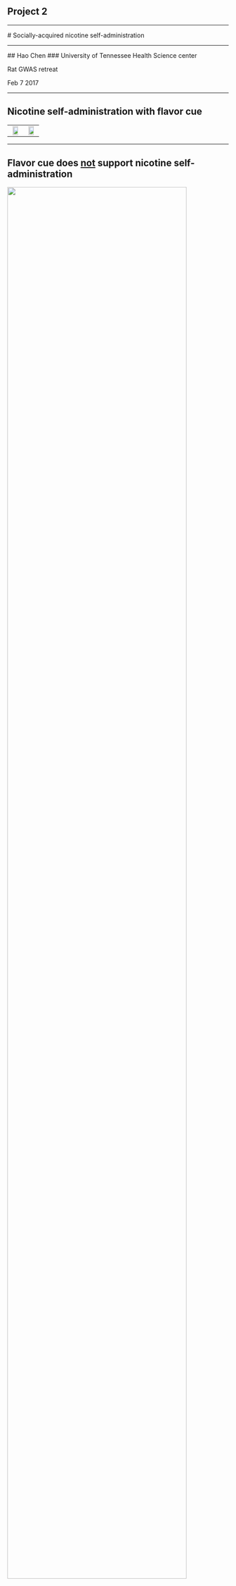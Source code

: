 ## Project 2 
<hr color=orange >
# Socially-acquired nicotine self-administration 
<hr color=orange >
##	Hao Chen
### University of Tennessee Health Science center

Rat GWAS retreat 

Feb 7 2017

---

## Nicotine self-administration with flavor cue
<table width=90%><tr><td width=50% align="center" valign="center">
		<img height:auto width=80% src="images/fig1.single.rat.licking.svg">
	</td><td align="center" valign="center">
	<img height:auto width=80% src="images/natureamerican.jpeg">
</td><tr></table>


---

## Flavor cue does <a href="#/stfp">not</a> support nicotine self-administration
<a href="#/demo">
	<img height:auto width=90% src="images/npp/fig1.ms.saccCocoaSolo2.png">
</a>

<hr align="left" width=15%>
<p align=left>
<cite> Chen, et al., 2011, Neuropsychopharmacology</cite>


---


## Nicotine is primarily aversive in non-smokers 
<table>
	<tr>
		<td width=50%>
			<img width=100% src="images/titlepages/eissenberg.png">
		</td>
		<td width=90%>
			<img width=100% src="images/titlepages/dkalman.png">
		</td>
	</tr>
	<tr>
		<td>
		Coughing, nausea, dizziness, sickness, burning throat, headache.
		</td>
		<td>
		Nicotine induces drug high only in <em>significantly nicotine-deprived smokers</em>. 
		</td>
	</tr>
</table>


---

## Social environment influences smoking behavior

<div id="left50">
		<img src="images/titlepages/hoffman.png" >
</div>

<div id="righ50">
	<img src="images/titlepages/jfowler.png" width=50%>
</div>


---


## Modeling social learning in rats

<div id="left50">
	<img height:auto width=80% src="images/galef.protocol.narrower.png">
</div>

<div id="right50">
	<img height:auto width=80% src="images/Fig1.social.rats.withdemo.svg">
</div>


---

## Social context 

<div id="left50">
<img width=100% height:auto src="images/nse.reinstatement.svg">
 <b>Neutral</b> 
</div>

<div id="right50">
<img width=100% height:auto src="images/social.context.reinstatment.svg">
<b>Inducing</b>
</div>


---

## Social learning induces nicotine self-administration
<a href="#/solo">
	<img height:auto width=90% src="images/npp/fig2.demo.dose2.png">
</a>
<hr align="left" width=15%>
<p align=left>
<cite> Chen, et al., 2011, Neuropsychopharmacology</cite>

---


## Nicotine self-administration with an <span style="color:darkred">aversive </span> cue
<img height:auto width=95% src="images/quinine/pres.quinine.4grps.png">
<br>
 NSE: Neutral social environment | ISE: Inducing social environment 
<hr align="left" width=15%>
<p align=left>
<cite> Wang, et al., Psychopharmacology 2016 </cite>
</p>



---

## Nicotine intake with <span style="color:royalblue">appetitive</span> vs <span style="color:darkred">aversive </span> cues
<img height:auto width=40% src="images/quinine/pres.sacc_quinine.png">
<br>
<hr align="left" width=15%>
<p align=left>

<cite> Wang, et al., Psychopharmacology 2016 </cite>
</p>



---

## What is the social signal?

<img width=60% src="images/Fig1.social.rats.withdemo.svg">

---

## Odor but not taste cue is required

<img height:auto width=80% src="./images/npp/fig5.olfactory.eps.png">
<hr align="left" width=15%>
<p align=left>
<cite> Chen, et al., 2011, Neuropsychopharmacology</cite>


---

<img height:auto width=80% src="images/cs2/galef.cs2.png">

---
## Dose response to CS<sub>2</sub> 

<img height:auto width=70% src="images/cs2/pres.fig3.cs2.infusions.png">
<br>
<hr align="left" width=15%>
<p align=left>
<cite> Wang &amp; Chen, 2014, PLoS ONE</cite>
</p>


---

## Context-induced reinstatement 
<img height:auto width=80% src="images/cs2/fig5.reinstatment.cs2.png">
<small> NSE: Neutral social environment | ISE: Inducing social environment </small>
<hr align="left" width=15%>
<p align=left>
<cite> Wang &amp; Chen, 2014, PLoS ONE</cite>
</p>


---

## Summary

<ul>
<li> Nicotine is both rewarding and aversive. </li>
<li> Flavor cues are associated with the aversive effect of nicotine. </li>
<li> Social learning reverses conditioned aversion and facilitate nicotine self-administration. </li>
<li> CS<sub>2</sub> is a critical signal that mediates social learning and nicotine intake. </li>
<li> Operant behavior is driven by the rewarding effect of nicotine, and not by the subjective value of the flavor cue. </li>
</ul>


---
## The plan 
* Breed adolescent HS rats
	* Generate ~ 400 adolescent rats per year 
	* Use four rats (2 &#9794; + 2 &#9792;) in the behavioral studies and one rat for RNA-seq per litter 
* Phenotype social and emotional traits
	* Open field /   Novel object /  Social interaction /  Elevated plus maze /  Marble bury 
* Socially-acquired nicotine self-administration
	* Acquisition, 10 daily sessions
	* Progressive ratio, 1 session
	* Cotinine assay, 1 time 
	* Extinction, 3-7 sessions
	* Reinstatement, 1 session

---

## The plan, <em> cont. </em> 

* Data analysis 
	* Principle component analysis 
	* Multiple Regression
* Laser capture microdissection 	
	* Collect 72 rats (36 &#9794; + 36 &#9792;) 
	* Four brain regions: AcbC, LHb, IL, OFC

---

## Time table for behavioral tests
<table style="border-collapse: collapse;">
		<tr style="border-bottom:1px solid #000;"> 
			<th >Age</th>
			<th>Test</th>
		</tr>
			<tr><td>21</td><td>Wean </td></tr> 
			<tr><td>30</td><td>Open field: 1m x 1m x 0.5m (1 h)</td></tr>
			<tr><td>31</td><td>Novelty: a cylindrical cage in the center (20 min)</td></tr>
			<tr><td>32</td><td>Social interaction: a stranger rat in the cage (20 min)</td></tr>
			<tr><td>33</td><td>Elevated plus maze (6 min)</td></tr>

			<tr ><td>34</td><td>Marble Bury</td></tr>
			<tr ><td>35-37</td><td>Surgery and recovery</td></tr>
			<tr><td>38-48</td><td>Nicotine SA </td></tr>
			<tr><td>49</td><td>Cotinine assay</td></tr>
			<tr style="border-bottom:1px solid #000;"><td>50-58</td><td>Extinction, Reinstatement </td></tr>
</table>




---

## Progress so far ...

|Batch|Arrival Date | Status|
|---|---|---|
| 00 | 2014-07-14| Completed |
| 01 | 2014-10-27| Completed |
| 02 | 2015-02-25| Completed |
| 03 | 2015-06-01| Completed |
| 04 | 2015-08-05| Completed |
| 05 | 2015-10-27| Completed |
| 06 | 2016-02-02| Completed |
| 07 | 2016-06-07| Completed |
| 08 | 2016-08-16| Nearly Finished |
| 09 | 2016-11-30| Breeding Started |
|||




---
## Open field
<img width=70% height="auto" src="images/p50retreat2017/densityOpenField.png">


---
## Novel object interaction
<img width=70% height="auto" src="images/p50retreat2017/densityNovelObject.png">


---
## Social interaction
<img width=80% height="auto" src="images/p50/social_interaction_chamber.png">	

---
## Social interaction
<img width=70% height="auto" src="images/p50retreat2017/densitySocialInteraction.png">


---
## Elevated plus maze
<img width=70% height="auto" src="images/p50retreat2017/densityPlusMaze.png">

---
## Nicotine self-administration

#### Pilot data, adults

<img width=70% height="auto" src="images/p50/fig4.g2b.figure.male.vs.female.nicSA.cummulative.png">
<hr align="left" width=15%>
<p align=left>
<cite> Wang, et al., 2014, Gene, Brain and Behavior</cite>


---
## Demonstrator behavior

<img width=80% height="auto" src="images/p50/fig_demo.lick.by.sex.png">

<hr align="left" width=15%>
<p align=left>
<cite> Wang, et al., 2014, Gene, Brain and Behavior</cite>

---
## Socially-acquired nicotine self-administration with CS<sub>2</sub>

<img width=50% height="auto" src="images/p50/single.rat.lick.cs2.png">

---

## Nicotine self-administration
<img width=70% height="auto" src="images/p50retreat2017/summaryNicotine.png">

---
## Nicotine self-administration
#### Sessions 1-10
<img width=100% height="auto" src="images/p50retreat2017/densityNicotine10Days.png">

---
## Nicotine self-administration
#### Progressive ratio 
<img width=100% height="auto" src="images/p50retreat2017/densityNicotineDay11.png">

---
## Nicotine self-administration
#### Reinstatement 
<img width=100% height="auto" src="images/p50retreat2017/densityNicotineDay20.png">

---

## Sex differences 

<img width=80% height="auto" src="images/p50retreat2017/p50_sex_diff.png">

---

## Correlation 
<img src="images/p50retreat2017/correlations_all.png" width=80%>

---

## Regression 
<div id="left50">
	<b> Pilot data </b>
	<br>
	<img width=70% height="auto" src="images/p50/linearRegression.jpg">
	<br>
<small> Wang, et al., 2014, Gene, Brain and Behavior</small>
</div>

<div id="right50">
	<b>Current data</b>
	<ul>
	<li>Batch is the most significant factor
	<li> No measure of social behavior during IVSA
	<li> Less than 10% variance of infusion explained by other factors
	</ul>
</div>


---
## Nicotine metabolism
<img width=80% height="auto" src="images/p50/AllCotinine_NicotineHSRats.png">

---

## Micro dissection of brain tissue
<table>
	<tr><td width=50%>
<img width=90% height="auto" src="images/p50/dissection.jpg">
		</td><td>
<img width=90% height="auto" src="images/p50/forceps.jpg">
</td></tr>
</table>


---
## Dissecting brains using a DIY setup	
<img width=70% height="auto" src="images/p50/dissection.gif">

---

## Quality of RNA 
<img width=80% height="auto" src="images/p50retreat2017/RNAQuality.png">

---

## Brain metablomics

* Similar dissection method as for RNA 
* Collect brain and serum sample from the same rat
	* Prefrontal cortex (infralimbic + prelimbic ) 
	* Orbitofrontal cortex 
	* Accumbens core
	* These brain regions have approx. 10 mg wet tissue

---
####  Spin off 1 
## Menthol flavored cigrettes
<table><tr><td width=62%>
<img width=100% height="auto" src="images/p50/menthol.patent.png">
</td><td width=38%> 
<img width=100% height="auto" src="images/p50/menthol_24.jpg">
		</td></tr></table>


---

## Modeling the effect of menthol
<img width=60% height="auto" src="images/p50/single.rat.lick.menthol.png">

---
## Menthol facilitates nicotine intake
<img width=70% height="auto" src="images/p50/p50_menthol.png">


---
## Extinction and Reinstatement
<img width=70% height="auto" src="images/p50/p50_mentholExt.png">
				
---

## Menthol as a cue for nicotine
#### Heritability = 0.67
<img width=70% height="auto" src="images/p50/p50mentholinbred.png">

---

####  Spin off 2 

<h3> <a href="https://github.com/chen42/openbehavior"> An open source device for operant licking </a></h3>

<img width=50% src="https://github.com/chen42/openbehavior/raw/master/operantLicking/images/assembled.jpg">

---

## Publications

### partially supported by the P50

* Tengfei Wang, Wenyan Han, Hao Chen. Socially acquired nicotine self-administration with an aversive flavor cue in adolescent female rats. Psychopharmacology. 2016 May;233(10):1837–1844. PMCID: PMC4846487

* Matthew Longley, Ethan L Willis, Cindy X Tay, Hao Chen.  An open source device for operant licking in rats. PeerJ. Accepted for Publication.

* Wenyan Han, Tengfei Wang, Hao Chen. Extinction of conditioned aversion contributes to socially acquired nicotine self-administration in isogenic strains of adolescent rats. Ready for submission. 



---

## Acknowledgements
* Current lab members 
	* Tengfei Wang, Research Associate 
	* Pawandeep Kaur, Research Assistant  
	* Yanyan Lin, Research Assistant  
* Past lab members 
	*  Reziwan Yimiti | Qinglin Wu |  Katie Hiler | Hongxiao Song |  Xia Hong |  Jie Shen | Wenyan Han 
* Summer students 
	* Abigale Salinero  (REHU 2015) |  Cindy Tay (REHU 2016) |  Ethan Willis (UoM) | Mathew Longley (UoM) 
* P50 collaborators 
	* Abraham Palmer |  Barry Aprison | Oksana Polaskaya |  Apurva Chitre | Leah-Solberg Woods 

